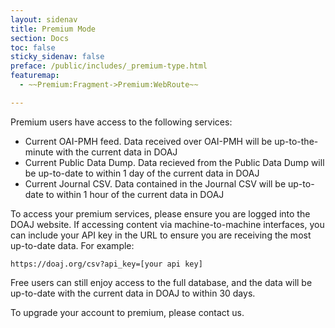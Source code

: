 ```yaml
---
layout: sidenav
title: Premium Mode
section: Docs
toc: false
sticky_sidenav: false
preface: /public/includes/_premium-type.html
featuremap: 
  - ~~Premium:Fragment->Premium:WebRoute~~

---
```


Premium users have access to the following services:

* Current OAI-PMH feed.  Data received over OAI-PMH will be up-to-the-minute with the current data in DOAJ
* Current Public Data Dump.  Data recieved from the Public Data Dump will be up-to-date to within 1 day of the current data in DOAJ
* Current Journal CSV.  Data contained in the Journal CSV will be up-to-date to within 1 hour of the current data in DOAJ

To access your premium services, please ensure you are logged into the DOAJ website.  If accessing content via machine-to-machine
interfaces, you can include your API key in the URL to ensure you are receiving the most up-to-date data.  For example:

```https://doaj.org/csv?api_key=[your api key]```

Free users can still enjoy access to the full database, and the data will be up-to-date with the current data in DOAJ to within 30 days.

To upgrade your account to premium, please contact us.